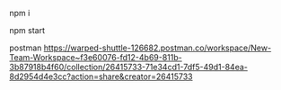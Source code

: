 npm i 

npm start

postman
https://warped-shuttle-126682.postman.co/workspace/New-Team-Workspace~f3e60076-fd12-4b69-811b-3b87918b4f60/collection/26415733-71e34cd1-7df5-49d1-84ea-8d2954d4e3cc?action=share&creator=26415733
